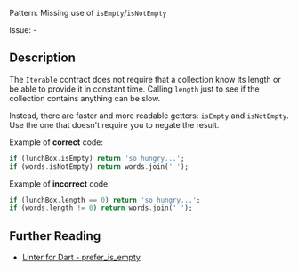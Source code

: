 Pattern: Missing use of `isEmpty`/`isNotEmpty`

Issue: -

## Description

The `Iterable` contract does not require that a collection know its length or be
able to provide it in constant time. Calling `length` just to see if the
collection contains anything can be slow.

Instead, there are faster and more readable getters: `isEmpty` and
`isNotEmpty`. Use the one that doesn't require you to negate the result.

Example of **correct** code:
```dart
if (lunchBox.isEmpty) return 'so hungry...';
if (words.isNotEmpty) return words.join(' ');
```

Example of **incorrect** code:
```dart
if (lunchBox.length == 0) return 'so hungry...';
if (words.length != 0) return words.join(' ');
```

## Further Reading

* [Linter for Dart - prefer_is_empty](https://dart-lang.github.io/linter/lints/prefer_is_empty.html)